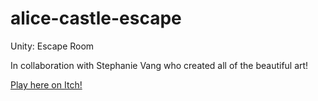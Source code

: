 # alice-castle-escape
Unity: Escape Room

In collaboration with Stephanie Vang who created all of the beautiful art!

[Play here on Itch!](https://athousandpuzzlepieces.itch.io/alices-castle-escape)
